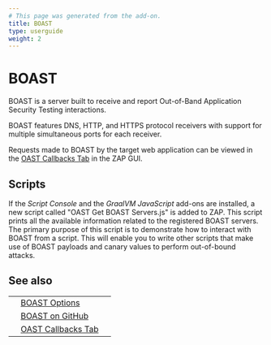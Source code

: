 ```yaml
---
# This page was generated from the add-on.
title: BOAST
type: userguide
weight: 2
---
```


# BOAST

BOAST is a server built to receive and report Out-of-Band Application Security Testing interactions.

BOAST features DNS, HTTP, and HTTPS protocol receivers with support for multiple simultaneous ports for each
receiver.

Requests made to BOAST by the target web application can be viewed in the [OAST Callbacks
Tab](/docs/desktop/addons/oast-support/tab/) in the ZAP GUI.

## Scripts

If the *Script Console* and the *GraalVM JavaScript* add-ons are installed, a new script called "OAST Get BOAST Servers.js" is added to ZAP. This script prints all the available information related to the registered BOAST servers. The primary purpose of this script is to demonstrate how to interact with BOAST from a script. This will enable you to write other scripts that make use of BOAST payloads and canary values to perform out-of-bound attacks.

## See also

|   |                                                                            |   |
|---|----------------------------------------------------------------------------|---|
|   | [BOAST Options](/docs/desktop/addons/oast-support/services/boast/options/) |   |
|   | [BOAST on GitHub](https://github.com/marcoagner/boast)                     |   |
|   | [OAST Callbacks Tab](/docs/desktop/addons/oast-support/tab/)               |   |
